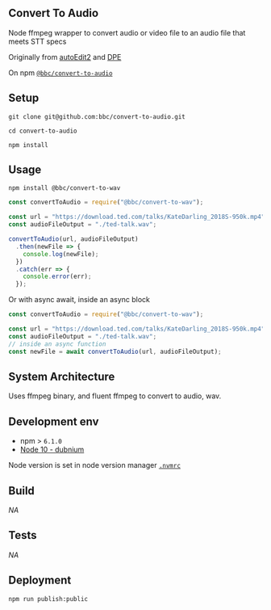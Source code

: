 ## Convert To Audio

<!-- _One liner + link to confluence page_
_Screenshot of UI - optional_ -->

Node ffmpeg wrapper to convert audio or video file to an audio file that meets STT specs

Originally from [autoEdit2](https://github.com/OpenNewsLabs/autoEdit_2/blob/master/lib/interactive_transcription_generator/transcriber/convert_to_audio.js) and [DPE](https://github.com/bbc/digital-paper-edit-audio-converter/blob/master/lib/convert-to-audio/index.js)

On npm [`@bbc/convert-to-audio`](https://www.npmjs.com/package/@bbc/convert-to-audio)

## Setup

<!-- _stack - optional_
_How to build and run the code/app_ -->

```
git clone git@github.com:bbc/convert-to-audio.git
```

```
cd convert-to-audio
```

```
npm install
```

## Usage

```
npm install @bbc/convert-to-wav
```

```js
const convertToAudio = require("@bbc/convert-to-wav");

const url = "https://download.ted.com/talks/KateDarling_2018S-950k.mp4";
const audioFileOutput = "./ted-talk.wav";

convertToAudio(url, audioFileOutput)
  .then(newFile => {
    console.log(newFile);
  })
  .catch(err => {
    console.error(err);
  });
```

Or with async await, inside an async block

```js
const convertToAudio = require("@bbc/convert-to-wav");

const url = "https://download.ted.com/talks/KateDarling_2018S-950k.mp4";
const audioFileOutput = "./ted-talk.wav";
// inside an async function
const newFile = await convertToAudio(url, audioFileOutput);
```

## System Architecture

<!-- _High level overview of system architecture_ -->

Uses ffmpeg binary, and fluent ffmpeg to convert to audio, wav.

<!-- ## Documentation

There's a [docs](./docs) folder in this repository.

[docs/notes](./docs/notes) contains dev draft notes on various aspects of the project. This would generally be converted either into ADRs or guides when ready.

[docs/adr](./docs/adr) contains [Architecture Decision Record](https://github.com/joelparkerhenderson/architecture_decision_record).

> An architectural decision record (ADR) is a document that captures an important architectural decision made along with its context and consequences.

We are using [this template for ADR](https://gist.github.com/iaincollins/92923cc2c309c2751aea6f1b34b31d95) -->

## Development env

 <!-- _How to run the development environment_ -->

- npm > `6.1.0`
- [Node 10 - dubnium](https://scotch.io/tutorials/whats-new-in-node-10-dubnium)

Node version is set in node version manager [`.nvmrc`](https://github.com/creationix/nvm#nvmrc)

<!-- _Coding style convention ref optional, eg which linter to use_ -->

<!-- _Linting, github pre-push hook - optional_ -->

## Build

<!-- _How to run build_ -->

_NA_

## Tests

<!-- _How to carry out tests_ -->

_NA_

## Deployment

<!-- _How to deploy the code/app into test/staging/production_ -->

```
npm run publish:public
```

